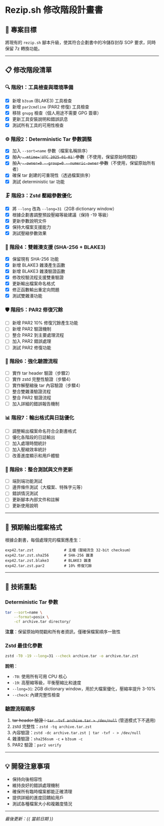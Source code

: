 # Rezip.sh 修改階段計畫書

## 🎯 專案目標
將現有的 `rezip.sh` 腳本升級，使其符合企劃書中的冷儲存封存 SOP 要求，同時保留 7z 轉換功能。

---

## 📋 修改階段清單

### 🔍 **階段1：工具檢查與環境準備**
- [x] 新增 `b3sum` (BLAKE3) 工具檢查
- [x] 新增 `par2cmdline` (PAR2 修復) 工具檢查  
- [x] 移除 `gnupg` 檢查（個人用途不需要 GPG 簽章）
- [x] 更新工具安裝說明和錯誤訊息
- [x] 測試所有工具的可用性檢查

### ⚙️ **階段2：Deterministic Tar 參數調整** 
- [x] 加入 `--sort=name` 參數（檔案名稱排序）
- [x] ~~加入 `--mtime='UTC 2025-01-01'` 參數~~（不使用，保留原始時間戳）
- [x] ~~加入 `--owner=0 --group=0 --numeric-owner` 參數~~（不使用，保留原始所有者）
- [x] 確保 tar 創建的可重現性（透過檔案排序）
- [x] 測試 deterministic tar 功能

### 🗜️ **階段3：Zstd 壓縮參數優化**
- [x] 將 `--long` 改為 `--long=31`（2GB dictionary window）
- [x] 根據企劃書調整預設壓縮等級建議（保持 -19 等級）
- [x] 更新參數說明文件
- [x] 保持大檔案支援能力
- [x] 測試壓縮參數效果

### 🔐 **階段4：雙雜湊支援 (SHA-256 + BLAKE3)**
- [x] 保留現有 SHA-256 功能
- [x] 新增 BLAKE3 雜湊產生函數
- [x] 新增 BLAKE3 雜湊驗證函數  
- [x] 修改校驗流程支援雙重驗證
- [x] 更新輸出檔案命名格式
- [x] 修正函數輸出重定向問題
- [x] 測試雙雜湊功能

### 🛡️ **階段5：PAR2 修復冗餘**
- [ ] 新增 PAR2 10% 修復冗餘產生功能
- [ ] 新增 PAR2 驗證機制
- [ ] 整合 PAR2 到主要處理流程
- [ ] 加入 PAR2 錯誤處理
- [ ] 測試 PAR2 修復功能

### 🔬 **階段6：強化驗證流程**
- [ ] 實作 tar header 驗證（步驟2）
- [ ] 實作 zstd 完整性驗證（步驟4）
- [ ] 實作解壓縮後 tar 內容驗證（步驟4）
- [ ] 整合雙雜湊驗證流程
- [ ] 整合 PAR2 驗證流程
- [ ] 加入詳細的錯誤報告機制

### 📊 **階段7：輸出格式與日誌優化** 
- [ ] 調整輸出檔案命名符合企劃書格式
- [ ] 優化各階段的日誌輸出
- [ ] 加入處理時間統計
- [ ] 加入壓縮效率統計
- [ ] 改善進度顯示和用戶體驗

### 🧪 **階段8：整合測試與文件更新**
- [ ] 端到端功能測試
- [ ] 邊界條件測試（大檔案、特殊字元等）
- [ ] 錯誤情況測試
- [ ] 更新腳本內部文件和註解
- [ ] 更新使用說明

---

## 📁 預期輸出檔案格式

根據企劃書，每個處理完的檔案應產生：

```
exp42.tar.zst              # 主檔（壓縮流含 32-bit checksum）
exp42.tar.zst.sha256       # SHA-256 雜湊
exp42.tar.zst.blake3       # BLAKE3 雜湊  
exp42.tar.zst.par2         # 10% 修復冗餘
```

---

## 🔧 技術重點

### Deterministic Tar 參數
```bash
tar --sort=name \
    --format=posix \
    -cf archive.tar directory/
```
**注意**：保留原始時間戳和所有者資訊，僅確保檔案順序一致性

### Zstd 最佳化參數
```bash
zstd -T0 -19 --long=31 --check archive.tar -o archive.tar.zst
```
**說明**：
- `-T0`: 使用所有可用 CPU 核心
- `-19`: 高壓縮等級，平衡壓縮比和速度
- `--long=31`: 2GB dictionary window，用於大檔案優化，壓縮率提升 3-10%
- `--check`: 內建完整性檢查

### 驗證流程順序
1. ~~tar header 驗證：`tar -tvf archive.tar > /dev/null`~~ (管道模式下不適用)
2. zstd 完整性：`zstd -tq archive.tar.zst`  
3. 內容驗證：`zstd -dc archive.tar.zst | tar -tvf - > /dev/null`
4. 雜湊驗證：`sha256sum -c` + `b3sum -c`
5. PAR2 驗證：`par2 verify`

---

## 💡 開發注意事項

- 保持向後相容性
- 維持良好的錯誤處理機制
- 確保所有臨時檔案都能正確清理
- 提供詳細的進度回饋給用戶
- 測試各種檔案大小和複雜度情況

---

*最後更新：{{ 當前日期 }}* 